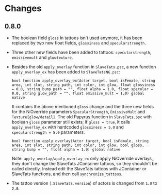 # Changes

## 0.8.0

* The boolean field ``gloss`` in tattoos isn't used anymore, it has been replaced by two new float fields, ``glossiness`` and ``specularstrength``.

* Three other new fields have been added to tattoos: ``specularstrength``, ``emissivemult`` and ``glowtexture``.

* Besides the old ``apply_overlay`` function in ``SlaveTats.psc``, a new function ``apply_overlay_ex`` has been added to ``SlaveTatsNG.psc``:

  ```
  bool function apply_overlay_ex(Actor target, bool isFemale, string area, int slot, string path, int color, int glow, float glossiness = 0.0, string bump_path = "", float alpha = 1.0, float specular = 0.0, string glow_path = "", float emissive_mult = 1.0) global native
  ```
  It contains the above mentioned ``gloss`` change and the three new fields for the NiOverride parameters ``SpecularStrength``, ``EmissiveMult`` and ``Texture[glow/detail]``.
  The old Papyrus function in ``SlaveTats.psc`` with boolean ``gloss`` parameter still exists; if ``gloss = true``, it calls ``apply_overlay_ex`` with hardcoded ``glossiness = 5.0`` and ``specularstrength = 5.0`` parameters.

  ```
  bool function apply_overlay(Actor target, bool isFemale, string area, int slot, string path, int color, int glow, bool gloss, string bump = "", float alpha = 1.0) global native
  ```
  Note: ``apply_overlay/apply_overlay_ex`` only apply NiOverride overlays, they don't change the SlaveTats JContainer tattoos, so they shouldn't be called directly. Instead edit the SlaveTats tattoos with JContainer or SlaveTats functions, and then call ``synchronize_tattoos``.

* The tattoo version (``.SlaveTats.version``) of actors is changed from ``1.0`` to ``2.0``.